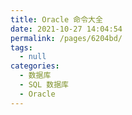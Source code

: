 ```yaml
---
title: Oracle 命令大全
date: 2021-10-27 14:04:54
permalink: /pages/6204bd/
tags: 
  - null
categories: 
  - 数据库
  - SQL 数据库
  - Oracle
---
```

